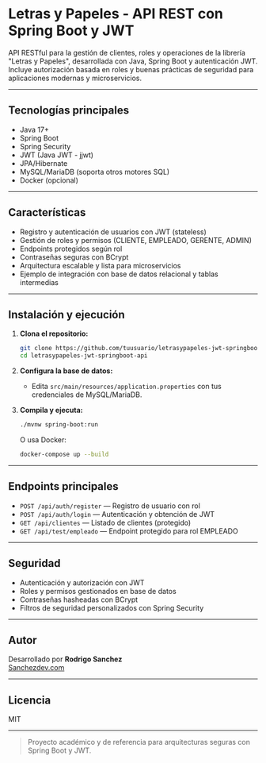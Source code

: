# Letras y Papeles - API REST con Spring Boot y JWT

API RESTful para la gestión de clientes, roles y operaciones de la librería "Letras y Papeles", desarrollada con Java, Spring Boot y autenticación JWT.  
Incluye autorización basada en roles y buenas prácticas de seguridad para aplicaciones modernas y microservicios.

---

## Tecnologías principales

- Java 17+
- Spring Boot
- Spring Security
- JWT (Java JWT - jjwt)
- JPA/Hibernate
- MySQL/MariaDB (soporta otros motores SQL)
- Docker (opcional)

---

## Características

- Registro y autenticación de usuarios con JWT (stateless)
- Gestión de roles y permisos (CLIENTE, EMPLEADO, GERENTE, ADMIN)
- Endpoints protegidos según rol
- Contraseñas seguras con BCrypt
- Arquitectura escalable y lista para microservicios
- Ejemplo de integración con base de datos relacional y tablas intermedias

---

## Instalación y ejecución

1. **Clona el repositorio:**
   ```bash
   git clone https://github.com/tuusuario/letrasypapeles-jwt-springboot-api.git
   cd letrasypapeles-jwt-springboot-api
   ```

2. **Configura la base de datos:**
   - Edita `src/main/resources/application.properties` con tus credenciales de MySQL/MariaDB.

3. **Compila y ejecuta:**
   ```bash
   ./mvnw spring-boot:run
   ```

   O usa Docker:
   ```bash
   docker-compose up --build
   ```

---

## Endpoints principales

- `POST /api/auth/register` — Registro de usuario con rol
- `POST /api/auth/login` — Autenticación y obtención de JWT
- `GET /api/clientes` — Listado de clientes (protegido)
- `GET /api/test/empleado` — Endpoint protegido para rol EMPLEADO

---

## Seguridad

- Autenticación y autorización con JWT
- Roles y permisos gestionados en base de datos
- Contraseñas hasheadas con BCrypt
- Filtros de seguridad personalizados con Spring Security

---

## Autor

Desarrollado por **Rodrigo Sanchez**  
[Sanchezdev.com](https://sanchezdev.com)

---

## Licencia

MIT

---

> Proyecto académico y de referencia para arquitecturas seguras con Spring Boot y JWT.
